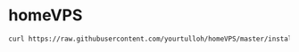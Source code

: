 # homeVPS

```bash
curl https://raw.githubusercontent.com/yourtulloh/homeVPS/master/install.sh && bash install.sh
```